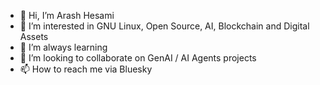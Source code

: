 - 👋 Hi, I’m Arash Hesami
- 👀 I’m interested in GNU Linux, Open Source, AI, Blockchain and Digital Assets
- 🌱 I’m always learning
- 💞️ I’m looking to collaborate on GenAI / AI Agents projects
- 📫 How to reach me via Bluesky

<!---
axami/axami is a ✨ special ✨ repository because its `README.md` (this file) appears on your GitHub profile.
You can click the Preview link to take a look at your changes.
--->
